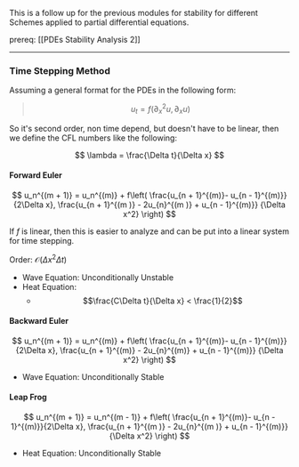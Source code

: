 This is a follow up for the previous modules for stability for different Schemes applied to partial differential equations. 

prereq: [[PDEs Stability Analysis 2]]

---

### Time Stepping Method

Assuming a general format for the PDEs in the following form: 

> $$
> u_t = f(\partial_x^2u, \partial_xu)
> $$

So it's second order, non time depend, but doesn't have to be linear, then we define the CFL numbers like the following: 

$$
\lambda = \frac{\Delta t}{\Delta x}
$$
#### Forward Euler

$$
u_n^{(m + 1)} = u_n^{(m)} + 
f\left(
	\frac{u_{n + 1}^{(m)}- u_{n - 1}^{(m)}}{2\Delta x},
	\frac{u_{n + 1}^{(m )} - 2u_{n}^{(m )} + u_{n - 1}^{(m)}}
	{\Delta x^2}
	\right)
$$

If $f$ is linear, then this is easier to analyze and can be put into a linear system for time stepping. 

Order: $\mathcal{O}(\Delta x^2\Delta t)$

* Wave Equation: Unconditionally Unstable 
* Heat Equation: 
	*  $$\frac{C\Delta t}{\Delta x} < \frac{1}{2}$$

#### Backward Euler

$$
u_n^{(m + 1)} = u_n^{(m)} + 
f\left(
	\frac{u_{n + 1}^{(m)}- u_{n - 1}^{(m)}}{2\Delta x},
	\frac{u_{n + 1}^{(m)} - 2u_{n}^{(m)} + u_{n - 1}^{(m)}}
	{\Delta x^2}
	\right)
$$

* Wave Equation: Unconditionally Stable

#### Leap Frog 

$$
u_n^{(m + 1)} = u_n^{(m - 1)} + f\left(
	\frac{u_{n + 1}^{(m)}- u_{n - 1}^{(m)}}{2\Delta x},
	\frac{u_{n + 1}^{(m )} - 2u_{n}^{(m )} + u_{n - 1}^{(m)}}
	{\Delta x^2}
	\right)
$$

* Heat Equation: Unconditionally Stable



